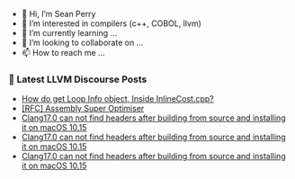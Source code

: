 - 👋 Hi, I’m Sean Perry
- 👀 I’m interested in compilers (c++, COBOL, llvm)
- 🌱 I’m currently learning ...
- 💞️ I’m looking to collaborate on ...
- 📫 How to reach me ...

<!---
s66perry/s66perry is a ✨ special ✨ repository because its `README.md` (this file) appears on your GitHub profile.
You can click the Preview link to take a look at your changes.
--->
### 📕 Latest LLVM Discourse Posts

<!-- DISCOURSE-LLVM:START -->
- [How do get Loop Info object, Inside InlineCost.cpp?](https://discourse.llvm.org/t/how-do-get-loop-info-object-inside-inlinecost-cpp/71424#post_4)
- [[RFC] Assembly Super Optimiser](https://discourse.llvm.org/t/rfc-assembly-super-optimiser/71365#post_12)
- [Clang17.0 can not find headers after building from source and installing it on macOS 10.15](https://discourse.llvm.org/t/clang17-0-can-not-find-headers-after-building-from-source-and-installing-it-on-macos-10-15/71487#post_4)
- [Clang17.0 can not find headers after building from source and installing it on macOS 10.15](https://discourse.llvm.org/t/clang17-0-can-not-find-headers-after-building-from-source-and-installing-it-on-macos-10-15/71487#post_3)
- [Clang17.0 can not find headers after building from source and installing it on macOS 10.15](https://discourse.llvm.org/t/clang17-0-can-not-find-headers-after-building-from-source-and-installing-it-on-macos-10-15/71487#post_2)
<!-- DISCOURSE-LLVM:END -->

